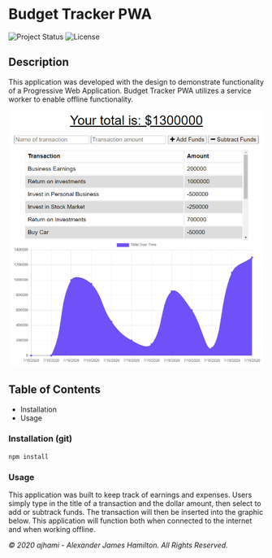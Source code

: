 # Budget Tracker PWA

![Project Status](https://img.shields.io/badge/status-ready-green)
![License](https://img.shields.io/badge/License-mit-blue)

## Description
This application was developed with the design to demonstrate functionality of a Progressive Web Application. Budget Tracker PWA utilizes a service worker to enable offline functionality.

![Screenshot](./public/screenshot.PNG)

## Table of Contents
- Installation
- Usage

### Installation (git)
```git
npm install
```
### Usage
This application was built to keep track of earnings and expenses. Users simply type in the title of a transaction and the dollar amount, then select to add or subtrack funds. The transaction will then be inserted into the graphic below. This application will function both when connected to the internet and when working offline.



*© 2020 ajhami - Alexander James Hamilton. All Rights Reserved.*
